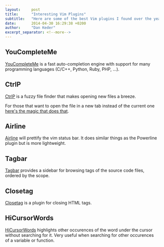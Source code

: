 ```yaml
---
layout:     post
title:      "Interesting Vim Plugins"
subtitle:   "Here are some of the best Vim plugins I found over the years which turn Vim from a pretty good editor to awesome editor."
date:       2014-04-30 16:29:38 +0200
author:     "Dan Keder"
excerpt_separator: <!--more-->
---
```


<!--more-->

YouCompleteMe
-------------

[YouCompleteMe](https://github.com/Valloric/YouCompleteMe) is a fast auto-completion engine with support for many programming
languages (C/C++, Python, Ruby, PHP, ...).


CtrlP
-----

[CtrlP](https://github.com/kien/ctrlp.vim) is a fuzzy file finder that makes opening new files a breeze.

For those that want to open the file in a new tab instead of the current one
[here's the magic that does that](https://github.com/kien/ctrlp.vim/issues/160).


Airline
-------

[Airline](https://github.com/bling/vim-airline) will prettify the vim status bar. It does similar things as the Powerline plugin but
is more lightweight.


Tagbar
------

[Tagbar](https://github.com/majutsushi/tagbar) provides a sidebar for browsing tags of the source code files,
ordered by the scope.


Closetag
--------

[Closetag](http://www.vim.org/scripts/script.php?script_id=13) is a plugin for closing HTML tags.


HiCursorWords
-------------

[HiCursorWords](http://www.vim.org/scripts/script.php?script_id=4306) highlights other occurences of the word under the cursor without searching for
it. Very useful when searching for other occurences of a variable or function.
